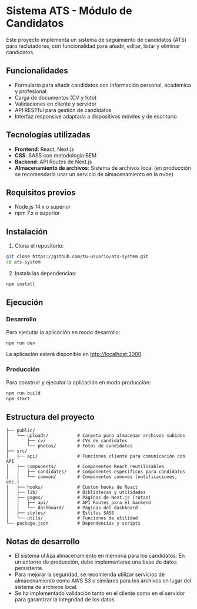 # Sistema ATS - Módulo de Candidatos

Este proyecto implementa un sistema de seguimiento de candidatos (ATS) para reclutadores, con funcionalidad para añadir, editar, listar y eliminar candidatos.

## Funcionalidades

- Formulario para añadir candidatos con información personal, académica y profesional
- Carga de documentos (CV y foto)
- Validaciones en cliente y servidor
- API RESTful para gestión de candidatos
- Interfaz responsive adaptada a dispositivos móviles y de escritorio

## Tecnologías utilizadas

- **Frontend**: React, Next.js
- **CSS**: SASS con metodología BEM
- **Backend**: API Routes de Next.js
- **Almacenamiento de archivos**: Sistema de archivos local (en producción se recomendaría usar un servicio de almacenamiento en la nube)

## Requisitos previos

- Node.js 14.x o superior
- npm 7.x o superior

## Instalación

1. Clona el repositorio:

```bash
git clone https://github.com/tu-usuario/ats-system.git
cd ats-system
```

2. Instala las dependencias:

```bash
npm install
```

## Ejecución

### Desarrollo

Para ejecutar la aplicación en modo desarrollo:

```bash
npm run dev
```

La aplicación estará disponible en [http://localhost:3000](http://localhost:3000).

### Producción

Para construir y ejecutar la aplicación en modo producción:

```bash
npm run build
npm start
```

## Estructura del proyecto

```
├── public/
│   └── uploads/           # Carpeta para almacenar archivos subidos
│       ├── cv/            # CVs de candidatos
│       └── photos/        # Fotos de candidatos
├── src/
│   ├── api/               # Funciones cliente para comunicación con API
│   ├── components/        # Componentes React reutilizables
│   │   ├── candidates/    # Componentes específicos para candidatos
│   │   └── common/        # Componentes comunes (notificaciones, etc.)
│   ├── hooks/             # Custom hooks de React
│   ├── lib/               # Bibliotecas y utilidades
│   ├── pages/             # Páginas de Next.js (rutas)
│   │   ├── api/           # API Routes para el backend
│   │   └── dashboard/     # Páginas del dashboard
│   ├── styles/            # Estilos SASS
│   └── utils/             # Funciones de utilidad
└── package.json           # Dependencias y scripts
```

## Notas de desarrollo

- El sistema utiliza almacenamiento en memoria para los candidatos. En un entorno de producción, debe implementarse una base de datos persistente.
- Para mejorar la seguridad, se recomienda utilizar servicios de almacenamiento como AWS S3 o similares para los archivos en lugar del sistema de archivos local.
- Se ha implementado validación tanto en el cliente como en el servidor para garantizar la integridad de los datos.
